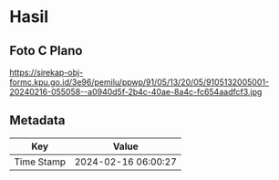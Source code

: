 # Hasil

## Foto C Plano

https://sirekap-obj-formc.kpu.go.id/3e96/pemilu/ppwp/91/05/13/20/05/9105132005001-20240216-055058--a0940d5f-2b4c-40ae-8a4c-fc654aadfcf3.jpg


## Metadata

| Key        | Value               |
| ---------- | ------------------- |
| Time Stamp | 2024-02-16 06:00:27 |



